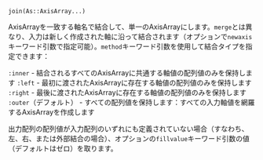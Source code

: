 ```
join(As::AxisArray...)
```

AxisArrayを一致する軸名で結合して、単一のAxisArrayにします。`merge`とは異なり、入力は新しく作成された軸に沿って結合されます（オプションで`newaxis`キーワード引数で指定可能）。`method`キーワード引数を使用して結合タイプを指定できます：

`:inner` - 結合されるすべてのAxisArrayに共通する軸値の配列値のみを保持します `:left` - 最初に渡されたAxisArrayに存在する軸値の配列値のみを保持します `:right` - 最後に渡されたAxisArrayに存在する軸値の配列値のみを保持します `:outer`（デフォルト） - すべての配列値を保持します：すべての入力軸値を網羅するAxisArrayを作成します

出力配列の配列値が入力配列のいずれにも定義されていない場合（すなわち、左、右、または外部結合の場合）、オプションの`fillvalue`キーワード引数の値（デフォルトはゼロ）を取ります。
